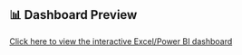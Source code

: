 ## 📊 Dashboard Preview
[Click here to view the interactive Excel/Power BI dashboard](https://dutudn-my.sharepoint.com/:f:/g/personal/102220191_sv1_dut_udn_vn/En4hrRk2F9BCrtAwtxTP5vYBtlEYDKAOdxxoz4EfOSbzow?e=2QkAxm)